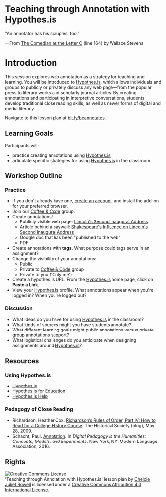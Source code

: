 # Teaching through Annotation with Hypothes.is

"An annotator has his scruples, too."

—From [The Comedian as the Letter C](https://tspace.library.utoronto.ca/html/1807/4350/poem2012.html) (line 164) by Wallace Stevens

# Introduction

This session explores web annotation as a strategy for teaching and learning. You will be introduced to [Hypothes.is](https://web.hypothes.is), which allows individuals and groups to publicly or privately discuss any web page—from the popular press to literary works and scholarly journal articles. By creating annotations and participating in interpretive conversations, students develop traditional close reading skills, as well as newer forms of digital and media literacy.

Navigate to this lesson plan at [bit.ly/bcannotates](http://bit.ly/bcannotates).

## Learning Goals

Participants will:

- practice creating annotations using [Hypothes.is](https://web.hypothes.is)
- articulate specific strategies for using [Hypothes.is](https://web.hypothes.is) in the classroom

## Workshop Outline

### Practice

- If you don't already have one, [create an account](https://web.hypothes.is/start), and install the add-on for your preferred browser.
- Join our [Coffee & Code](https://hypothes.is/groups/oBmJ6bz8/coffee-code) group.
- Create annotations!
    - Publicly visible web page: [Lincoln's Second Inaugural Address](https://via.hypothes.is/https://quod.lib.umich.edu/l/lincoln/lincoln8/1:711?rgn=div1;view=fulltext)
    - Article behind a paywall: [Shakespeare's Influence on Lincoln's Second Inaugural Address](http://proxy.bc.edu/login?url=http://go.galegroup.com.proxy.bc.edu/ps/i.do?p=AONE&sw=w&u=mlin_m_bostcoll&v=2.1&it=r&id=GALE%7CA79828718&asid=156611030d64502b1593d34a34a94eb7)
    - Google doc that has been "published to the web"
    - PDF
- Create annotations with **tags**. What purpose could tags serve in an assignment?
- Change the visibility of your annotations:
    - Public
    - Private to [Coffee & Code](https://hypothes.is/groups/oBmJ6bz8/coffee-code) group
    - Private to you ('Only me')
- Create a hypothes.is URL. From the [Hypothes.is](https://web.hypothes.is) home page, click on **Paste a Link**.
- View your [Hypothes.is](https://web.hypothes.is) profile. What annotations appear when you're logged in? When you're logged out?

### Discussion

- What ideas do you have for using [Hypothes.is](https://web.hypothes.is) in the classroom?
- What kinds of sources might you have students annotate?
- What different learning goals might public annotations versus private group annotations support?
- What logistical challenges do you anticipate when designing assignments around [Hypothes.is](https://web.hypothes.is)?

## Resources

### Using Hypothes.is

- [Hypothes.is](https://web.hypothes.is)
- [Hypothes.is for Education](https://web.hypothes.is/education)
- [Hypothes.is Help](https://hypothesis.zendesk.com/hc/en-us)

### Pedagogy of Close Reading

- Richardson, Heather Cox. [Richardson’s Rules of Order, Part IV: How to Read for a College History Course](http://histsociety.blogspot.com/2009/05/richardsons-rules-of-order-part-iv-how.html). The Historical Society (blog), May 28, 2009.
- Schacht, Paul. [Annotation](https://digitalpedagogy.mla.hcommons.org/keywords/annotation). In *Digital Pedagogy in the Humanities: Concepts, Models, and Experiments*. New York, NY: Modern Language Association, 2016.

## Rights

<a rel="license" href="http://creativecommons.org/licenses/by/4.0/"><img alt="Creative Commons License" style="border-width:0" src="https://i.creativecommons.org/l/by/4.0/88x31.png" /></a><br /><span xmlns:dct="http://purl.org/dc/terms/" href="http://purl.org/dc/dcmitype/Text" property="dct:title" rel="dct:type">'Teaching through Annotation with Hypothes.is' lesson plan</span> by <a xmlns:cc="http://creativecommons.org/ns#" href="https://github.com/BCDigSchol/coffee-code/blob/master/hypothes.is/README.md" property="cc:attributionName" rel="cc:attributionURL">Chelcie Juliet Rowell</a> is licensed under a <a rel="license" href="http://creativecommons.org/licenses/by/4.0/">Creative Commons Attribution 4.0 International License</a>.
